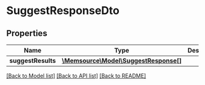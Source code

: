 # SuggestResponseDto

## Properties
Name | Type | Description | Notes
------------ | ------------- | ------------- | -------------
**suggestResults** | [**\Memsource\Model\SuggestResponse[]**](SuggestResponse.md) |  | [optional] 

[[Back to Model list]](../README.md#documentation-for-models) [[Back to API list]](../README.md#documentation-for-api-endpoints) [[Back to README]](../README.md)


